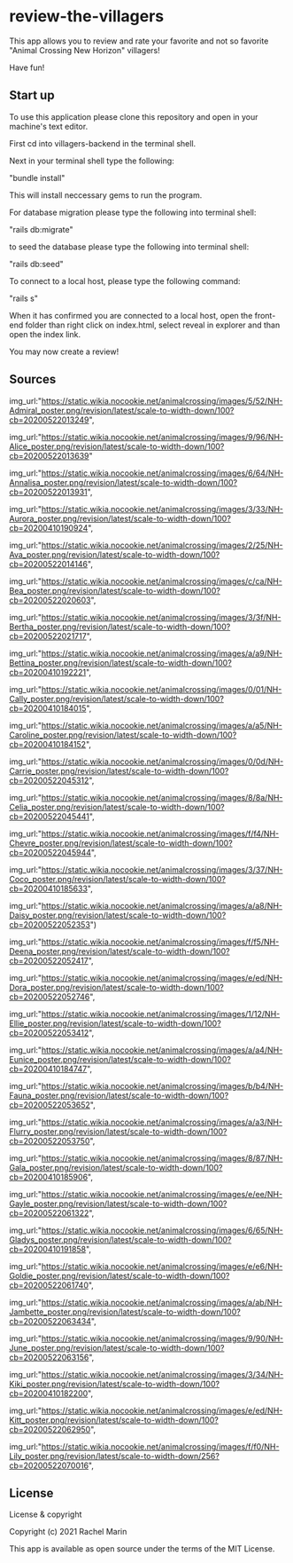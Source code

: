 # review-the-villagers
This app allows you to review and rate your favorite and not so favorite "Animal Crossing New Horizon" villagers! 


Have fun!

## Start up
To use this application please clone this repository and open in your machine's text editor.

First cd into villagers-backend in the terminal shell.

Next in your terminal shell type the following:

"bundle install"

This will install neccessary gems to run the program.

For database migration please type the following into terminal shell:

"rails db:migrate" 

to seed the  database please type the following into terminal shell:

"rails db:seed"


To connect to a local host, please type the following command:

"rails s"

When it has confirmed you are connected to a local host, open the front-end folder than right click on index.html, select reveal in explorer and than open the index link.

You may now create a review!

## Sources 
img_url:"https://static.wikia.nocookie.net/animalcrossing/images/5/52/NH-Admiral_poster.png/revision/latest/scale-to-width-down/100?cb=20200522013249",

img_url:"https://static.wikia.nocookie.net/animalcrossing/images/9/96/NH-Alice_poster.png/revision/latest/scale-to-width-down/100?cb=20200522013639"

img_url:"https://static.wikia.nocookie.net/animalcrossing/images/6/64/NH-Annalisa_poster.png/revision/latest/scale-to-width-down/100?cb=20200522013931",

img_url:"https://static.wikia.nocookie.net/animalcrossing/images/3/33/NH-Aurora_poster.png/revision/latest/scale-to-width-down/100?cb=20200410190924",

img_url:"https://static.wikia.nocookie.net/animalcrossing/images/2/25/NH-Ava_poster.png/revision/latest/scale-to-width-down/100?cb=20200522014146",

img_url:"https://static.wikia.nocookie.net/animalcrossing/images/c/ca/NH-Bea_poster.png/revision/latest/scale-to-width-down/100?cb=20200522020603",

img_url:"https://static.wikia.nocookie.net/animalcrossing/images/3/3f/NH-Bertha_poster.png/revision/latest/scale-to-width-down/100?cb=20200522021717",

img_url:"https://static.wikia.nocookie.net/animalcrossing/images/a/a9/NH-Bettina_poster.png/revision/latest/scale-to-width-down/100?cb=20200410192221",

img_url:"https://static.wikia.nocookie.net/animalcrossing/images/0/01/NH-Cally_poster.png/revision/latest/scale-to-width-down/100?cb=20200410184015",

img_url:"https://static.wikia.nocookie.net/animalcrossing/images/a/a5/NH-Caroline_poster.png/revision/latest/scale-to-width-down/100?cb=20200410184152",

img_url:"https://static.wikia.nocookie.net/animalcrossing/images/0/0d/NH-Carrie_poster.png/revision/latest/scale-to-width-down/100?cb=20200522045312",

img_url:"https://static.wikia.nocookie.net/animalcrossing/images/8/8a/NH-Celia_poster.png/revision/latest/scale-to-width-down/100?cb=20200522045441",

img_url:"https://static.wikia.nocookie.net/animalcrossing/images/f/f4/NH-Chevre_poster.png/revision/latest/scale-to-width-down/100?cb=20200522045944",

img_url:"https://static.wikia.nocookie.net/animalcrossing/images/3/37/NH-Coco_poster.png/revision/latest/scale-to-width-down/100?cb=20200410185633",

img_url:"https://static.wikia.nocookie.net/animalcrossing/images/a/a8/NH-Daisy_poster.png/revision/latest/scale-to-width-down/100?cb=20200522052353")

img_url:"https://static.wikia.nocookie.net/animalcrossing/images/f/f5/NH-Deena_poster.png/revision/latest/scale-to-width-down/100?cb=20200522052417",

img_url:"https://static.wikia.nocookie.net/animalcrossing/images/e/ed/NH-Dora_poster.png/revision/latest/scale-to-width-down/100?cb=20200522052746",

img_url:"https://static.wikia.nocookie.net/animalcrossing/images/1/12/NH-Ellie_poster.png/revision/latest/scale-to-width-down/100?cb=20200522053412",

img_url:"https://static.wikia.nocookie.net/animalcrossing/images/a/a4/NH-Eunice_poster.png/revision/latest/scale-to-width-down/100?cb=20200410184747",

img_url:"https://static.wikia.nocookie.net/animalcrossing/images/b/b4/NH-Fauna_poster.png/revision/latest/scale-to-width-down/100?cb=20200522053652",

img_url:"https://static.wikia.nocookie.net/animalcrossing/images/a/a3/NH-Flurry_poster.png/revision/latest/scale-to-width-down/100?cb=20200522053750",

img_url:"https://static.wikia.nocookie.net/animalcrossing/images/8/87/NH-Gala_poster.png/revision/latest/scale-to-width-down/100?cb=20200410185906",

img_url:"https://static.wikia.nocookie.net/animalcrossing/images/e/ee/NH-Gayle_poster.png/revision/latest/scale-to-width-down/100?cb=20200522061322",

img_url:"https://static.wikia.nocookie.net/animalcrossing/images/6/65/NH-Gladys_poster.png/revision/latest/scale-to-width-down/100?cb=20200410191858",

img_url:"https://static.wikia.nocookie.net/animalcrossing/images/e/e6/NH-Goldie_poster.png/revision/latest/scale-to-width-down/100?cb=20200522061740",

img_url:"https://static.wikia.nocookie.net/animalcrossing/images/a/ab/NH-Jambette_poster.png/revision/latest/scale-to-width-down/100?cb=20200522063434",

img_url:"https://static.wikia.nocookie.net/animalcrossing/images/9/90/NH-June_poster.png/revision/latest/scale-to-width-down/100?cb=20200522063156",

img_url:"https://static.wikia.nocookie.net/animalcrossing/images/3/34/NH-Kiki_poster.png/revision/latest/scale-to-width-down/100?cb=20200410182200",

img_url:"https://static.wikia.nocookie.net/animalcrossing/images/e/ed/NH-Kitt_poster.png/revision/latest/scale-to-width-down/100?cb=20200522062950",

img_url:"https://static.wikia.nocookie.net/animalcrossing/images/f/f0/NH-Lily_poster.png/revision/latest/scale-to-width-down/256?cb=20200522070016",

## License
License & copyright

Copyright (c) 2021 Rachel Marin

This app is available as open source under the terms of the MIT License.